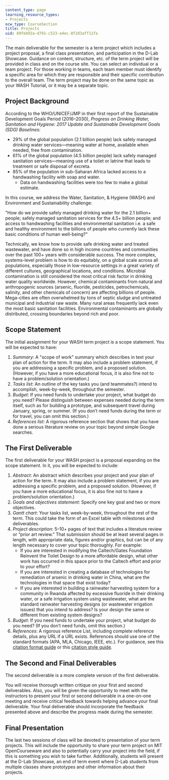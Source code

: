 ```yaml
---
content_type: page
learning_resource_types:
- Projects
ocw_type: CourseSection
title: Projects
uid: 89feb92a-d791-c523-a4ec-8f2d3aff11fa
---
```


The main deliverable for the semester is a term project which includes a project proposal, a final class presentation, and participation in the D-Lab Showcase. Guidance on content, structure, etc. of the term project will be provided in class and on the course site. You can select an individual or a team project. For those working in teams, each team member must identify a specific area for which they are responsible and their specific contribution to the overall team. The term project may be done on the same topic as your WASH Tutorial, or it may be a separate topic.

Project Background
------------------

According to the WHO/UNICEF/JMP in their first report of the Sustainable Development Goals Period (2016–2030), _Progress on Drinking Water, Sanitation and Hygiene: 2017 Update and Sustainable Development Goals (SDG) Baselines:_

*   29% of the global population (2.1 billion people) lack safely managed drinking water services—meaning water at home, available when needed, free from contamination. 
*   61% of the global population (4.5 billion people) lack safely managed sanitation services—meaning use of a toilet or latrine that leads to treatment or safe disposal of excreta.
*   85% of the population in sub-Saharan Africa lacked access to a handwashing facility with soap and water.
    *   Data on handwashing facilities were too few to make a global estimate.

In this course, we address the Water, Sanitation, & Hygiene (WASH) and Environment and Sustainability challenge:

"How do we provide safely managed drinking water for the 2.1 billion+ people; safely managed sanitation services for the 4.5+ billion people; and access to handwashing facilities and environmental sanitation i.e. a safe and healthy environment to the billions of people who currently lack these basic conditions of human well-being?"

Technically, we know how to provide safe drinking water and treated wastewater, and have done so in high income countries and communities over the past 100+ years with considerable success. The more complex, systems-level problem is how to do equitably, on a global scale across all populations, especially those in low-resource settings in a great variety of different cultures, geographical locations, and conditions. Microbial contamination is still considered the most critical risk factor in drinking water quality worldwide. However, chemical contaminants from natural and anthropogenic sources (arsenic, fluoride, pesticides, petrochemicals, salinity, and other chemicals of concern) are affecting billions of people. Mega-cities are often overwhelmed by tons of septic sludge and untreated municipal and industrial raw waste. Many rural areas frequently lack even the most basic sanitation facilities. Environmental contaminants are globally distributed, crossing boundaries beyond rich and poor. 

Scope Statement
---------------

The initial assignment for your WASH term project is a scope statement. You will be expected to have:

1.  _Summary_: A "scope of work" summary which describes in text your plan of action for the term. It may also include a problem statement, if you are addressing a specific problem, and a proposed solution. (However, if you have a more educational focus, it is also fine not to have a problem/solution orientation.)
2.  _Tasks list_: An outline of the key tasks you (and teammates?) intend to accomplish, week-by-week, throughout the semester.
3.  _Budget_: If you need funds to undertake your project, what budget do you need? Please distinguish between expenses needed during the term itself, such as for building a prototype, and subsequent travel during January, spring, or summer. (If you don’t need funds during the term or for travel, you can omit this section.)
4.  _References list_: A rigorous reference section that shows that you have done a serious literature review on your topic beyond simple Google searches.

The First Deliverable
---------------------

The first deliverable for your WASH project is a proposal expanding on the scope statement. In it, you will be expected to include:

1.  _Abstract_: An abstract which describes your project and your plan of action for the term. It may also include a problem statement, if you are addressing a specific problem, and a proposed solution. (However, if you have a more educational focus, it is also fine not to have a problem/solution orientation.)
2.  _Goals and objectives statement_: Specify one key goal and two or more objectives.
3.  _Gantt chart_: Your tasks list, week-by-week, throughout the rest of the term. This could take the form of an Excel table with milestones and deliverables.
4.  _Project description_: 5–10+ pages of text that includes a literature review or “prior art review.” That submission should be at least several pages in length, with appropriate data, figures and/or graphics, but can be of any length necessary to cover your topic thoroughly. For example:
    *   If you are interested in modifying the Caltech/Gates Foundation Reinvent the Toilet Design to a more affordable design, what other work has occurred in this space prior to the Caltech effort and prior to your effort?
    *   If you are interested in creating a database of technologies for remediation of arsenic in drinking water in China, what are the technologies in that space that exist today?
    *   If you are interested in building a rainwater harvesting system for a community in Rwanda affected by excessive fluoride in their drinking water, or a safe irrigation system using wastewater, what are the standard rainwater harvesting designs (or wastewater irrigation issues) that you intend to address? Is your design the same or different from existing system designs? 
5.  _Budget_: If you need funds to undertake your project, what budget do you need? (If you don’t need funds, omit this section.)
6.  _References_: A rigorous reference List, including complete reference details, plus any URL if a URL exists. References should use one of the standard formats (APA, MLA, Chicago, IEEE, etc.). For guidance, see this [citation format guide](https://cmsw.mit.edu/writing-and-communication-center/citation-formats/) or this [citation style guide](https://pitt.libguides.com/citationhelp).

The Second and Final Deliverables
---------------------------------

The second deliverable is a more complete version of the first deliverable.

You will receive thorough written critique on your first and second deliverables. Also, you will be given the opportunity to meet with the instructors to present your first or second deliverable in a one-on-one meeting and receive critical feedback towards helping advance your final deliverable. Your final deliverable should incorporate the feedback presented above and describe the progress made during the semester.

Final Presentation
------------------

The last two sessions of class will be devoted to presentation of your term projects. This will include the opportunity to share your term project on MIT OpenCourseware and also to potentially carry your project into the field, if this is something you wish to take further. Additionally, students will present at the D-Lab Showcase, an end of term event where D-Lab students from multiple classes share prototypes and other information about their projects.